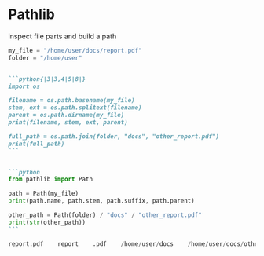 # Pathlib

inspect file parts and build a path

```python
my_file = "/home/user/docs/report.pdf"
folder = "/home/user"
```

````md magic-move

```python{|3|3,4|5|8|}
import os

filename = os.path.basename(my_file)
stem, ext = os.path.splitext(filename)
parent = os.path.dirname(my_file)
print(filename, stem, ext, parent)

full_path = os.path.join(folder, "docs", "other_report.pdf")
print(full_path)
```


```python
from pathlib import Path

path = Path(my_file)
print(path.name, path.stem, path.suffix, path.parent)

other_path = Path(folder) / "docs" / "other_report.pdf"
print(str(other_path))
```
````

```python
report.pdf    report    .pdf    /home/user/docs    /home/user/docs/other_report.pdf
```
